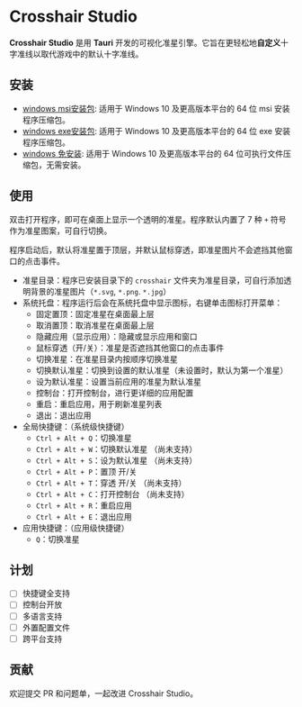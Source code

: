 # Crosshair Studio

**Crosshair Studio** 是用 **Tauri** 开发的可视化准星引擎。它旨在更轻松地**自定义**十字准线以取代游戏中的默认十字准线。

## 安装

- [windows msi安装包]: 适用于 Windows 10 及更高版本平台的 64 位 msi 安装程序压缩包。
- [windows exe安装包]: 适用于 Windows 10 及更高版本平台的 64 位 exe 安装程序压缩包。
- [windows 免安装]: 适用于 Windows 10 及更高版本平台的 64 位可执行文件压缩包，无需安装。
                    
[windows msi安装包]: https://github.com/user-attachments/files/16739433/Crosshair.Studio_0.0.1_x64_windows_10_msi.zip
[windows exe安装包]: https://github.com/user-attachments/files/16739434/Crosshair.Studio_0.0.1_x64_windows_10_setup.zip
[windows 免安装]: https://github.com/user-attachments/files/16739437/Crosshair.Studio_0.0.1_x64_windows_10_portable.zip

## 使用

双击打开程序，即可在桌面上显示一个透明的准星。程序默认内置了 7 种 `+` 符号作为准星图案，可自行切换。

程序启动后，默认将准星置于顶层，并默认鼠标穿透，即准星图片不会遮挡其他窗口的点击事件。

- 准星目录：程序已安装目录下的 `crosshair` 文件夹为准星目录，可自行添加透明背景的准星图片（`*.svg`, `*.png`. `*.jpg`）
- 系统托盘：程序运行后会在系统托盘中显示图标，右键单击图标打开菜单：
  - 固定置顶：固定准星在桌面最上层
  - 取消置顶：取消准星在桌面最上层
  - 隐藏应用（显示应用）：隐藏或显示应用和窗口
  - 鼠标穿透（开/关）：准星是否遮挡其他窗口的点击事件
  - 切换准星：在准星目录内按顺序切换准星
  - 切换默认准星：切换到设置的默认准星（未设置时，默认为第一个准星）
  - 设为默认准星：设置当前应用的准星为默认准星
  - 控制台：打开控制台，进行更详细的应用配置
  - 重启：重启应用，用于刷新准星列表
  - 退出：退出应用
- 全局快捷键：（系统级快捷键）
  - `Ctrl + Alt + Q`：切换准星
  - `Ctrl + Alt + W`：切换默认准星 （尚未支持）
  - `Ctrl + Alt + S`：设为默认准星 （尚未支持）
  - `Ctrl + Alt + P`：置顶 开/关
  - `Ctrl + Alt + T`：穿透 开/关 （尚未支持）
  - `Ctrl + Alt + C`：打开控制台 （尚未支持）
  - `Ctrl + Alt + R`：重启应用
  - `Ctrl + Alt + E`：退出应用
- 应用快捷键：（应用级快捷键）
  - `Q`：切换准星

## 计划

- [ ] 快捷键全支持
- [ ] 控制台开放
- [ ] 多语言支持
- [ ] 外置配置文件
- [ ] 跨平台支持

## 贡献

欢迎提交 PR 和问题单，一起改进 Crosshair Studio。
